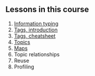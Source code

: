 ## Lessons in this course

1.  [Information typing](courses-dita-authoring-infotype.md)
1.  [Tags, introduction](courses-dita-authoring-tags.md)
1.  [Tags, cheatsheet](courses-dita-authoring-tags-cheatsheet.md)
1.  [Topics](courses-dita-authoring-topics.md)
1.  [Maps](courses-dita-authoring-maps.md)
1.  Topic relationships
1.  Reuse
1.  Profiling


